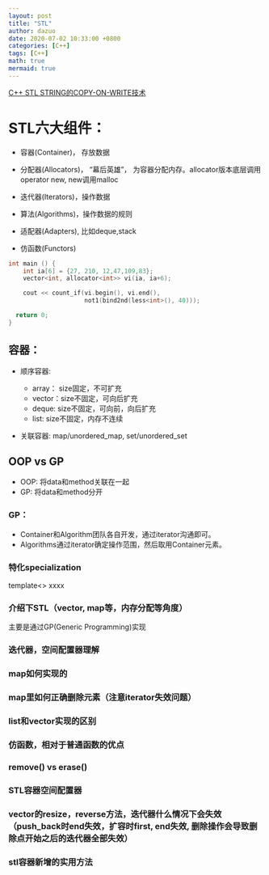 ```yaml
---
layout: post
title: "STL"
author: dazuo
date: 2020-07-02 10:33:00 +0800
categories: [C++]
tags: [C++]
math: true
mermaid: true
---
```


[C++ STL STRING的COPY-ON-WRITE技术](https://coolshell.cn/articles/12199.html)

# STL六大组件：

- 容器(Container)， 存放数据
- 分配器(Allocators)， “幕后英雄”， 为容器分配内存。allocator版本底层调用operator new, new调用malloc

- 迭代器(Iterators)，操作数据
- 算法(Algorithms)，操作数据的规则
- 适配器(Adapters), 比如deque,stack
- 仿函数(Functors)

```cpp
int main () {
    int ia[6] = {27, 210, 12,47,109,83};
    vector<int, allocator<int>> vi(ia, ia+6);

    cout << count_if(vi.begin(), vi.end(), 
                     not1(bind2nd(less<int>(), 40)));

  return 0;
}
```


## 容器：
- 顺序容器: 
  - array： size固定，不可扩充
  - vector：size不固定，可向后扩充
  - deque: size不固定，可向前，向后扩充
  - list: size不固定，内存不连续

- 关联容器: map/unordered_map, set/unordered_set


## OOP vs GP
- OOP: 将data和method关联在一起 
- GP: 将data和method分开

### GP：
- Container和Algorithm团队各自开发，通过iterator沟通即可。
- Algorithms通过iterator确定操作范围，然后取用Container元素。


### 特化specialization
template<> xxxx

### 介绍下STL（vector, map等，内存分配等角度）
主要是通过GP(Generic Programming)实现

### 迭代器，空间配置器理解

### map如何实现的

### map里如何正确删除元素（注意iterator失效问题）

### list和vector实现的区别

### 仿函数，相对于普通函数的优点

### remove() vs erase()

### STL容器空间配置器

### vector的resize，reverse方法，迭代器什么情况下会失效（push_back时end失效，扩容时first, end失效, 删除操作会导致删除点开始之后的迭代器全部失效）

### stl容器新增的实用方法

